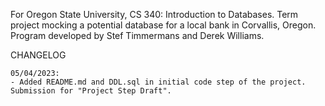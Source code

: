 For Oregon State University, CS 340: Introduction to Databases. Term project mocking a potential database for a local bank in Corvallis, Oregon. Program developed by Stef Timmermans and Derek Williams. 

CHANGELOG
~~~~~~~~~
05/04/2023:
- Added README.md and DDL.sql in initial code step of the project. Submission for "Project Step Draft".
